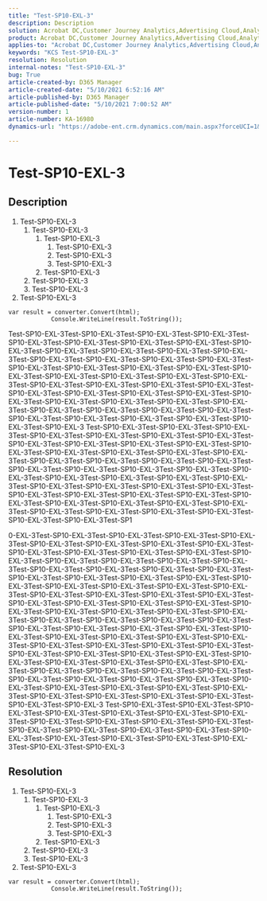 ```yaml
---
title: "Test-SP10-EXL-3"
description: Description
solution: Acrobat DC,Customer Journey Analytics,Advertising Cloud,Analytics,Adobe Sign,Admin
product: Acrobat DC,Customer Journey Analytics,Advertising Cloud,Analytics,Adobe Sign,Admin
applies-to: "Acrobat DC,Customer Journey Analytics,Advertising Cloud,Analytics,Adobe Sign,Admin"
keywords: "KCS Test-SP10-EXL-3"
resolution: Resolution
internal-notes: "Test-SP10-EXL-3"
bug: True
article-created-by: D365 Manager
article-created-date: "5/10/2021 6:52:16 AM"
article-published-by: D365 Manager
article-published-date: "5/10/2021 7:00:52 AM"
version-number: 1
article-number: KA-16980
dynamics-url: "https://adobe-ent.crm.dynamics.com/main.aspx?forceUCI=1&pagetype=entityrecord&etn=knowledgearticle&id=752e463c-5cb1-eb11-8236-000d3a5a8470"

---
```

# Test-SP10-EXL-3

## Description


1. Test-SP10-EXL-3
    1. Test-SP10-EXL-3
        1. Test-SP10-EXL-3
            1. Test-SP10-EXL-3
            2. Test-SP10-EXL-3
            3. Test-SP10-EXL-3
        2. Test-SP10-EXL-3
    2. Test-SP10-EXL-3
    3. Test-SP10-EXL-3
2. Test-SP10-EXL-3







```
var result = converter.Convert(html);
            Console.WriteLine(result.ToString());
```






Test-SP10-EXL-3Test-SP10-EXL-3Test-SP10-EXL-3Test-SP10-EXL-3Test-SP10-EXL-3Test-SP10-EXL-3Test-SP10-EXL-3Test-SP10-EXL-3Test-SP10-EXL-3Test-SP10-EXL-3Test-SP10-EXL-3Test-SP10-EXL-3Test-SP10-EXL-3Test-SP10-EXL-3Test-SP10-EXL-3Test-SP10-EXL-3Test-SP10-EXL-3Test-SP10-EXL-3Test-SP10-EXL-3Test-SP10-EXL-3Test-SP10-EXL-3Test-SP10-EXL-3Test-SP10-EXL-3Test-SP10-EXL-3Test-SP10-EXL-3Test-SP10-EXL-3Test-SP10-EXL-3Test-SP10-EXL-3Test-SP10-EXL-3Test-SP10-EXL-3Test-SP10-EXL-3Test-SP10-EXL-3Test-SP10-EXL-3Test-SP10-EXL-3Test-SP10-EXL-3Test-SP10-EXL-3Test-SP10-EXL-3Test-SP10-EXL-3Test-SP10-EXL-3Test-SP10-EXL-3Test-SP10-EXL-3Test-SP10-EXL-3Test-SP10-EXL-3Test-SP10-EXL-3Test-SP10-EXL-3Test-SP10-EXL-3Test-SP10-EXL-3Test-SP10-EXL-3Test-SP10-EXL-3
 Test-SP10-EXL-3Test-SP10-EXL-3Test-SP10-EXL-3Test-SP10-EXL-3Test-SP10-EXL-3Test-SP10-EXL-3Test-SP10-EXL-3Test-SP10-EXL-3Test-SP10-EXL-3Test-SP10-EXL-3Test-SP10-EXL-3Test-SP10-EXL-3Test-SP10-EXL-3Test-SP10-EXL-3Test-SP10-EXL-3Test-SP10-EXL-3Test-SP10-EXL-3Test-SP10-EXL-3Test-SP10-EXL-3Test-SP10-EXL-3Test-SP10-EXL-3Test-SP10-EXL-3Test-SP10-EXL-3Test-SP10-EXL-3Test-SP10-EXL-3Test-SP10-EXL-3Test-SP10-EXL-3Test-SP10-EXL-3Test-SP10-EXL-3Test-SP10-EXL-3Test-SP10-EXL-3Test-SP10-EXL-3Test-SP10-EXL-3Test-SP10-EXL-3Test-SP10-EXL-3Test-SP10-EXL-3Test-SP10-EXL-3Test-SP10-EXL-3Test-SP10-EXL-3Test-SP10-EXL-3Test-SP10-EXL-3Test-SP10-EXL-3Test-SP10-EXL-3Test-SP10-EXL-3Test-SP10-EXL-3Test-SP10-EXL-3Test-SP10-EXL-3Test-SP10-EXL-3Test-SP1

 0-EXL-3Test-SP10-EXL-3Test-SP10-EXL-3Test-SP10-EXL-3Test-SP10-EXL-3Test-SP10-EXL-3Test-SP10-EXL-3Test-SP10-EXL-3Test-SP10-EXL-3Test-SP10-EXL-3Test-SP10-EXL-3Test-SP10-EXL-3Test-SP10-EXL-3Test-SP10-EXL-3Test-SP10-EXL-3Test-SP10-EXL-3Test-SP10-EXL-3Test-SP10-EXL-3Test-SP10-EXL-3Test-SP10-EXL-3Test-SP10-EXL-3Test-SP10-EXL-3Test-SP10-EXL-3Test-SP10-EXL-3Test-SP10-EXL-3Test-SP10-EXL-3Test-SP10-EXL-3Test-SP10-EXL-3Test-SP10-EXL-3Test-SP10-EXL-3Test-SP10-EXL-3Test-SP10-EXL-3Test-SP10-EXL-3Test-SP10-EXL-3Test-SP10-EXL-3Test-SP10-EXL-3Test-SP10-EXL-3Test-SP10-EXL-3Test-SP10-EXL-3Test-SP10-EXL-3Test-SP10-EXL-3Test-SP10-EXL-3Test-SP10-EXL-3Test-SP10-EXL-3Test-SP10-EXL-3Test-SP10-EXL-3Test-SP10-EXL-3Test-SP10-EXL-3Test-SP10-EXL-3Test-SP10-EXL-3Test-SP10-EXL-3Test-SP10-EXL-3Test-SP10-EXL-3Test-SP10-EXL-3Test-SP10-EXL-3Test-SP10-EXL-3Test-SP10-EXL-3Test-SP10-EXL-3Test-SP10-EXL-3Test-SP10-EXL-3Test-SP10-EXL-3Test-SP10-EXL-3Test-SP10-EXL-3Test-SP10-EXL-3Test-SP10-EXL-3Test-SP10-EXL-3Test-SP10-EXL-3Test-SP10-EXL-3Test-SP10-EXL-3Test-SP10-EXL-3Test-SP10-EXL-3Test-SP10-EXL-3Test-SP10-EXL-3Test-SP10-EXL-3Test-SP10-EXL-3Test-SP10-EXL-3Test-SP10-EXL-3Test-SP10-EXL-3Test-SP10-EXL-3Test-SP10-EXL-3Test-SP10-EXL-3Test-SP10-EXL-3Test-SP10-EXL-3Test-SP10-EXL-3Test-SP10-EXL-3Test-SP10-EXL-3Test-SP10-EXL-3Test-SP10-EXL-3Test-SP10-EXL-3
 Test-SP10-EXL-3Test-SP10-EXL-3Test-SP10-EXL-3Test-SP10-EXL-3Test-SP10-EXL-3Test-SP10-EXL-3Test-SP10-EXL-3Test-SP10-EXL-3Test-SP10-EXL-3Test-SP10-EXL-3Test-SP10-EXL-3Test-SP10-EXL-3Test-SP10-EXL-3Test-SP10-EXL-3Test-SP10-EXL-3Test-SP10-EXL-3Test-SP10-EXL-3Test-SP10-EXL-3Test-SP10-EXL-3Test-SP10-EXL-3Test-SP10-EXL-3Test-SP10-EXL-3


## Resolution


1. Test-SP10-EXL-3
    1. Test-SP10-EXL-3
        1. Test-SP10-EXL-3
            1. Test-SP10-EXL-3
            2. Test-SP10-EXL-3
            3. Test-SP10-EXL-3
        2. Test-SP10-EXL-3
    2. Test-SP10-EXL-3
    3. Test-SP10-EXL-3
2. Test-SP10-EXL-3







```
var result = converter.Convert(html);
            Console.WriteLine(result.ToString());
```

